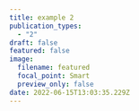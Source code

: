 ```yaml
---
title: example 2
publication_types:
  - "2"
draft: false
featured: false
image:
  filename: featured
  focal_point: Smart
  preview_only: false
date: 2022-06-15T13:03:35.229Z
---
```

